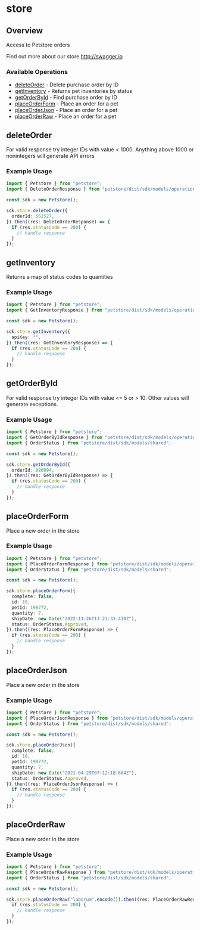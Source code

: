 # store

## Overview

Access to Petstore orders

Find out more about our store
<http://swagger.io>
### Available Operations

* [deleteOrder](#deleteorder) - Delete purchase order by ID
* [getInventory](#getinventory) - Returns pet inventories by status
* [getOrderById](#getorderbyid) - Find purchase order by ID
* [placeOrderForm](#placeorderform) - Place an order for a pet
* [placeOrderJson](#placeorderjson) - Place an order for a pet
* [placeOrderRaw](#placeorderraw) - Place an order for a pet

## deleteOrder

For valid response try integer IDs with value < 1000. Anything above 1000 or nonintegers will generate API errors

### Example Usage

```typescript
import { Petstore } from "petstore";
import { DeleteOrderResponse } from "petstore/dist/sdk/models/operations";

const sdk = new Petstore();

sdk.store.deleteOrder({
  orderId: 662527,
}).then((res: DeleteOrderResponse) => {
  if (res.statusCode == 200) {
    // handle response
  }
});
```

## getInventory

Returns a map of status codes to quantities

### Example Usage

```typescript
import { Petstore } from "petstore";
import { GetInventoryResponse } from "petstore/dist/sdk/models/operations";

const sdk = new Petstore();

sdk.store.getInventory({
  apiKey: "",
}).then((res: GetInventoryResponse) => {
  if (res.statusCode == 200) {
    // handle response
  }
});
```

## getOrderById

For valid response try integer IDs with value <= 5 or > 10. Other values will generate exceptions.

### Example Usage

```typescript
import { Petstore } from "petstore";
import { GetOrderByIdResponse } from "petstore/dist/sdk/models/operations";
import { OrderStatus } from "petstore/dist/sdk/models/shared";

const sdk = new Petstore();

sdk.store.getOrderById({
  orderId: 820994,
}).then((res: GetOrderByIdResponse) => {
  if (res.statusCode == 200) {
    // handle response
  }
});
```

## placeOrderForm

Place a new order in the store

### Example Usage

```typescript
import { Petstore } from "petstore";
import { PlaceOrderFormResponse } from "petstore/dist/sdk/models/operations";
import { OrderStatus } from "petstore/dist/sdk/models/shared";

const sdk = new Petstore();

sdk.store.placeOrderForm({
  complete: false,
  id: 10,
  petId: 198772,
  quantity: 7,
  shipDate: new Date("2022-11-26T13:23:33.410Z"),
  status: OrderStatus.Approved,
}).then((res: PlaceOrderFormResponse) => {
  if (res.statusCode == 200) {
    // handle response
  }
});
```

## placeOrderJson

Place a new order in the store

### Example Usage

```typescript
import { Petstore } from "petstore";
import { PlaceOrderJsonResponse } from "petstore/dist/sdk/models/operations";
import { OrderStatus } from "petstore/dist/sdk/models/shared";

const sdk = new Petstore();

sdk.store.placeOrderJson({
  complete: false,
  id: 10,
  petId: 198772,
  quantity: 7,
  shipDate: new Date("2021-04-29T07:12:18.684Z"),
  status: OrderStatus.Approved,
}).then((res: PlaceOrderJsonResponse) => {
  if (res.statusCode == 200) {
    // handle response
  }
});
```

## placeOrderRaw

Place a new order in the store

### Example Usage

```typescript
import { Petstore } from "petstore";
import { PlaceOrderRawResponse } from "petstore/dist/sdk/models/operations";
import { OrderStatus } from "petstore/dist/sdk/models/shared";

const sdk = new Petstore();

sdk.store.placeOrderRaw("laborum".encode()).then((res: PlaceOrderRawResponse) => {
  if (res.statusCode == 200) {
    // handle response
  }
});
```
